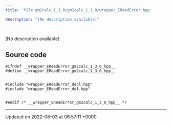 ```yaml
---
title: 'file gm2calc_1_3_0/gm2calc_1_3_0/wrapper_EReadError.hpp'

description: "[No description available]"

---
```







[No description available]




## Source code

```
#ifndef __wrapper_EReadError_gm2calc_1_3_0_hpp__
#define __wrapper_EReadError_gm2calc_1_3_0_hpp__


#include "wrapper_EReadError_decl.hpp"
#include "wrapper_EReadError_def.hpp"


#endif /* __wrapper_EReadError_gm2calc_1_3_0_hpp__ */
```


-------------------------------

Updated on 2022-08-03 at 06:57:11 +0000
